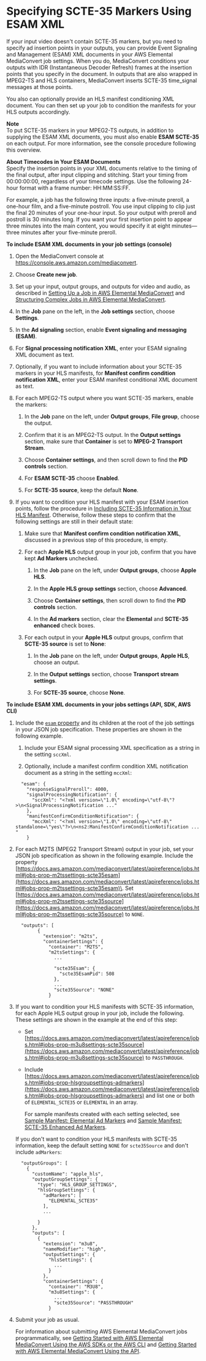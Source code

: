 # Specifying SCTE\-35 Markers Using ESAM XML<a name="specifying-scte-35-markers-using-esam-xml"></a>

If your input video doesn't contain SCTE\-35 markers, but you need to specify ad insertion points in your outputs, you can provide Event Signaling and Management \(ESAM\) XML documents in your AWS Elemental MediaConvert job settings\. When you do, MediaConvert conditions your outputs  with IDR \(Instantaneous Decoder Refresh\) frames at the insertion points that you specify in the document\. In outputs that are also wrapped in MPEG2\-TS and HLS containers, MediaConvert inserts SCTE\-35 time\_signal messages at those points\. 

You also can optionally provide an HLS manifest conditioning XML document\. You can then set up your job to condition the manifests for your HLS outputs accordingly\.

**Note**  
To put SCTE\-35 markers in your MPEG2\-TS outputs, in addition to supplying the ESAM XML documents, you must also enable **ESAM SCTE\-35** on each output\. For more information, see the console procedure following this overview\.

**About Timecodes in Your ESAM Documents**  
Specify the insertion points in your XML documents relative to the timing of the final output, after input clipping and stitching\. Start your timing from 00:00:00:00, regardless of your timecode settings\. Use the following 24\-hour format with a frame number: HH:MM:SS:FF\.

For example, a job has the following three inputs: a five\-minute preroll, a one\-hour film, and a five\-minute postroll\. You use input clipping to clip just the final 20 minutes of your one\-hour input\. So your output with preroll and postroll is 30 minutes long\. If you want your first insertion point to appear three minutes into the main content, you would specify it at eight minutes—three minutes after your five\-minute preroll\. 

**To include ESAM XML documents in your job settings \(console\)**

1. Open the MediaConvert console at [https://console\.aws\.amazon\.com/mediaconvert](https://console.aws.amazon.com/mediaconvert)\.

1. Choose **Create new job**\.

1. Set up your input, output groups, and outputs for video and audio, as described in [Setting Up a Job in AWS Elemental MediaConvert](setting-up-a-job.md) and [Structuring Complex Jobs in AWS Elemental MediaConvert](structuring-complex-jobs.md)\.

1. In the **Job** pane on the left, in the **Job settings** section, choose **Settings**\.

1. In the **Ad signaling** section, enable **Event signaling and messaging \(ESAM\)**\.

1. For **Signal processing notification XML**, enter your ESAM signaling XML document as text\.

1. Optionally, if you want to include information about your SCTE\-35 markers in your HLS manifests, for **Manifest confirm condition notification XML**, enter your ESAM manifest conditional XML document as text\. 

1. For each MPEG2\-TS output where you want SCTE\-35 markers, enable the markers:

   1. In the **Job** pane on the left, under **Output groups**, **File group**, choose the output\.

   1. Confirm that it is an MPEG2\-TS output\. In the **Output settings** section, make sure that **Container** is set to **MPEG\-2 Transport Stream**\.

   1. Choose **Container settings**, and then scroll down to find the **PID controls** section\.

   1. For **ESAM SCTE\-35** choose **Enabled**\.

   1. For **SCTE\-35 source**, keep the default **None**\.

1. If you want to condition your HLS manifest with your ESAM insertion points, follow the procedure in [Including SCTE\-35 Information in Your HLS Manifest](including-scte-35-information-in-your-hls-manifest.md)\. Otherwise, follow these steps to confirm that the following settings are still in their default state:

   1. Make sure that **Manifest confirm condition notification XML**, discussed in a previous step of this procedure, is empty\.

   1. For each **Apple HLS** output group in your job, confirm that you have kept **Ad Markers** unchecked\.

      1. In the **Job** pane on the left, under **Output groups**, choose **Apple HLS**\.

      1. In the **Apple HLS group settings** section, choose **Advanced**\.

      1. Choose **Container settings**, then scroll down to find the **PID controls** section\.

      1. In the **Ad markers** section, clear the **Elemental** and **SCTE\-35 enhanced** check boxes\.

   1. For each output in your **Apple HLS** output groups, confirm that **SCTE\-35 source** is set to **None**:

      1. In the **Job** pane on the left, under **Output groups**, **Apple HLS**, choose an output\.

      1. In the **Output settings** section, choose **Transport stream settings**\.

      1. For **SCTE\-35 source**, choose **None**\.

**To include ESAM XML documents in your jobs settings \(API, SDK, AWS CLI\)**

1. Include the [`esam` property](https://docs.aws.amazon.com/mediaconvert/latest/apireference/jobs.html#jobs-prop-jobsettings-esam) and its children at the root of the job settings in your JSON job specification\. These properties are shown in the following example\.

   1.  Include your ESAM signal processing XML specification as a string in the setting `sccXml`\. 

   1. Optionally, include a manifest confirm condition XML notification document as a string in the setting `mccXml`:

   ```
     "esam": {
       "responseSignalPreroll": 4000,
       "signalProcessingNotification": {
         "sccXml": "<?xml version=\"1.0\" encoding=\"utf-8\"?>\n<SignalProcessingNotification ..."
       },
       "manifestConfirmConditionNotification": {
         "mccXml": "<?xml version=\"1.0\" encoding=\"utf-8\" standalone=\"yes\"?>\n<ns2:ManifestConfirmConditionNotification ... " 
       }
   ```

1. For each M2TS \(MPEG2 Transport Stream\) output in your job, set your JSON job specification as shown in the following example\. Include the property [https://docs.aws.amazon.com/mediaconvert/latest/apireference/jobs.html#jobs-prop-m2tssettings-scte35esam](https://docs.aws.amazon.com/mediaconvert/latest/apireference/jobs.html#jobs-prop-m2tssettings-scte35esam)\. Set [https://docs.aws.amazon.com/mediaconvert/latest/apireference/jobs.html#jobs-prop-m2tssettings-scte35source](https://docs.aws.amazon.com/mediaconvert/latest/apireference/jobs.html#jobs-prop-m2tssettings-scte35source) to `NONE`\.

   ```
     "outputs": [
           {
             "extension": "m2ts",
             "containerSettings": {
               "container": "M2TS",
               "m2tsSettings": {
                 ...
   
                 "scte35Esam": {
                   "scte35EsamPid": 508
                 },
                 ...
                 "scte35Source": "NONE"
               }
   ```

1. If you want to condition your HLS manifests with SCTE\-35 information, for each Apple HLS output group in your job, include the following\. These settings are shown in the example at the end of this step:
   +  Set [https://docs.aws.amazon.com/mediaconvert/latest/apireference/jobs.html#jobs-prop-m3u8settings-scte35source](https://docs.aws.amazon.com/mediaconvert/latest/apireference/jobs.html#jobs-prop-m3u8settings-scte35source) to `PASSTHROUGH`\.
   + Include [https://docs.aws.amazon.com/mediaconvert/latest/apireference/jobs.html#jobs-prop-hlsgroupsettings-admarkers](https://docs.aws.amazon.com/mediaconvert/latest/apireference/jobs.html#jobs-prop-hlsgroupsettings-admarkers) and list one or both of `ELEMENTAL_SCTE35` or `ELEMENTAL` in an array\.

     For sample manifests created with each setting selected, see [Sample Manifest: Elemental Ad Markers](sample-manifest-elemental-ad-markers.md) and [Sample Manifest: SCTE\-35 Enhanced Ad Markers](sample-manifest-scte-35-enhanced-ad-markers.md)\.

   If you don't want to condition your HLS manifests with SCTE\-35 information, keep the default setting `NONE` for `scte35Source` and don't include `adMarkers`:

   ```
     "outputGroups": [
       {
         "customName": "apple_hls",
         "outputGroupSettings": {
           "type": "HLS_GROUP_SETTINGS",
           "hlsGroupSettings": {
             "adMarkers": [
               "ELEMENTAL_SCTE35"
             ],
             ...
   
           }
         },
         "outputs": [
           {
             "extension": "m3u8",
             "nameModifier": "high",
             "outputSettings": {
               "hlsSettings": {
                 ...
               }
             },
             "containerSettings": {
               "container": "M3U8",
               "m3u8Settings": {
                 ...
                 "scte35Source": "PASSTHROUGH"
               }
   ```

1. Submit your job as usual\. 

   For information about submitting AWS Elemental MediaConvert jobs programmatically, see [Getting Started with AWS Elemental MediaConvert Using the AWS SDKs or the AWS CLI](https://docs.aws.amazon.com/mediaconvert/latest/apireference//custom-endpoints.html) and [Getting Started with AWS Elemental MediaConvert Using the API](https://docs.aws.amazon.com/mediaconvert/latest/apireference/getting-started.html)\.